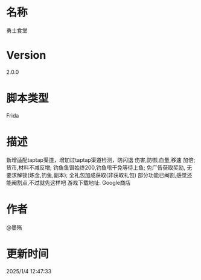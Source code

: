 # 名称
勇士食堂
# Version
2.0.0
# 脚本类型
Frida
# 描述
新增适配taptap渠道，增加过taptap渠道检测，防闪退
伤害,防御,血量,移速 加倍; 货币,材料不减反增; 钓鱼鱼饵始终200,钓鱼甩干免等待上鱼; 免广告获取奖励, 无要求解锁(炼金,钓鱼,副本); 全礼包加成获取(非获取礼包) 
部分功能已阉割,感觉还能阉割点,不过就先这样吧
游戏下载地址: Google商店
# 作者
@墨殇
# 更新时间
2025/1/4 12:47:33